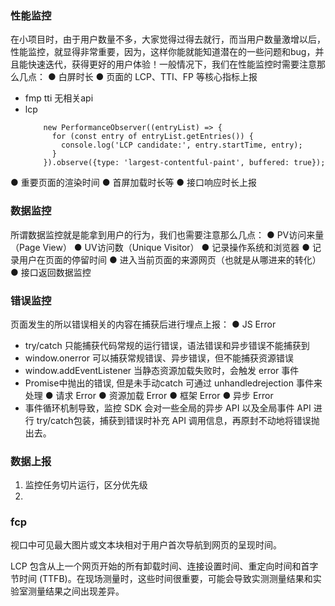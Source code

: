 



### 性能监控

在小项目时，由于用户数量不多，大家觉得过得去就行，而当用户数量激增以后，性能监控，就显得非常重要，因为，这样你能就能知道潜在的一些问题和bug，并且能快速迭代，获得更好的用户体验！一般情况下，我们在性能监控时需要注意那么几点： 
● 白屏时长
● 页面的 LCP、TTI、FP 等核心指标上报
  - fmp tti 无相关api
  - lcp 
    ```
        new PerformanceObserver((entryList) => {
          for (const entry of entryList.getEntries()) {
            console.log('LCP candidate:', entry.startTime, entry);
          }
        }).observe({type: 'largest-contentful-paint', buffered: true});

      ```
● 重要页面的渲染时间
● 首屏加载时长等
● 接口响应时长上报

### 数据监控

所谓数据监控就是能拿到用户的行为，我们也需要注意那么几点：
● PV访问来量（Page View）
● UV访问数（Unique Visitor）
● 记录操作系统和浏览器
● 记录用户在页面的停留时间
● 进入当前页面的来源网页（也就是从哪进来的转化）
● 接口返回数据监控


### 错误监控
<!-- todo -->
页面发生的所以错误相关的内容在捕获后进行埋点上报：
● JS Error
  - try/catch 只能捕获代码常规的运行错误，语法错误和异步错误不能捕获到
  - window.onerror 可以捕获常规错误、异步错误，但不能捕获资源错误
  - window.addEventListener 当静态资源加载失败时，会触发 error 事件
  - Promise中抛出的错误, 但是未手动catch 可通过 unhandledrejection 事件来处理
● 请求 Error
● 资源加载 Error
● 框架 Error
● 异步 Error
  - 事件循环机制导致，监控 SDK 会对一些全局的异步 API 以及全局事件 API 进行 try/catch包装，捕获到错误时补充 API 调用信息，再原封不动地将错误抛出去。

### 数据上报

1. 监控任务切片运行，区分优先级
2. 



### fcp

视口中可见最大图片或文本块相对于用户首次导航到网页的呈现时间。

LCP 包含从上一个网页开始的所有卸载时间、连接设置时间、重定向时间和首字节时间 (TTFB)。在现场测量时，这些时间很重要，可能会导致实测测量结果和实验室测量结果之间出现差异。